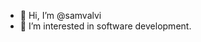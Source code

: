 - 👋 Hi, I’m @samvalvi
- 👀 I’m interested in software development.

<!---
samvalvi/samvalvi is a ✨ special ✨ repository because its `README.md` (this file) appears on your GitHub profile.
You can click the Preview link to take a look at your changes.
--->
